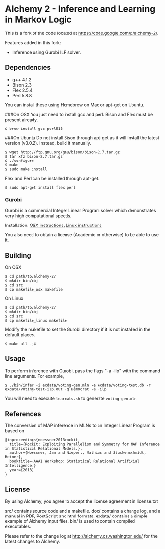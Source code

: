 # Alchemy 2 - Inference and Learning in Markov Logic
This is a fork of the code located at https://code.google.com/p/alchemy-2/.

Features added in this fork:
* Inference using Gurobi ILP solver.

## Dependencies
* g++ 4.1.2
* Bison 2.3
* Flex 2.5.4
* Perl 5.8.8

You can install these using Homebrew on Mac or apt-get on Ubuntu.

###On OSX
You just need to install gcc and perl. Bison and Flex must be present already.
```
$ brew install gcc perl518
```

###On Ubuntu
Do not install Bison through apt-get as it will install the latest version (v3.0.2). Instead, build it manually.
```
$ wget http://ftp.gnu.org/gnu/bison/bison-2.7.tar.gz
$ tar xfz bison-2.7.tar.gz
$ ./configure
$ make
$ sudo make install
```

Flex and Perl can be installed through apt-get.
```
$ sudo apt-get install flex perl
```

### Gurobi
Gurobi is a commercial Integer Linear Program solver which demonstrates very high computational speeds.

Installation: [OSX instructions](http://www.gurobi.com/documentation/5.6/quick-start-guide/installation_mac_os), [Linux instructions](http://www.gurobi.com/documentation/5.6/quick-start-guide/installation_linux)

You also need to obtain a license (Academic or otherwise) to be able to use it.

## Building
On OSX
```
$ cd path/to/alchemy-2/
$ mkdir bin/obj
$ cd src
$ cp makefile_osx makefile
```

On Linux
```
$ cd path/to/alchemy-2/
$ mkdir bin/obj
$ cd src
$ cp makefile_linux makefile
```

Modify the makefile to set the Gurobi directory if it is not installed in the default places.

```
$ make all -j4
```

## Usage
To perform inference with Gurobi, pass the flags "-a -ilp" with the command line arguments. For example,
```
$ ./bin/infer -i exdata/voting-gen.mln -e exdata/voting-test.db -r exdata/voting-test-ilp.out -q Democrat -a -ilp
```

You will need to execute `learnwts.sh` to generate `voting-gen.mln`

## References
The conversion of MAP inference in MLNs to an Integer Linear Program is based on
```
@inproceedings{noessner2013rockit,
  title={RockIt: Exploiting Parallelism and Symmetry for MAP Inference in Statistical Relational Models.},
  author={Noessner, Jan and Niepert, Mathias and Stuckenschmidt, Heiner},
  booktitle={AAAI Workshop: Statistical Relational Artificial Intelligence.}
  year={2013}
}
```

## License
By using Alchemy, you agree to accept the license agreement in license.txt

src/ contains source code and a makefile.
doc/ contains a change log, and a manual in PDF, PostScript and html formats.
exdata/ contains a simple example of Alchemy input files.
bin/ is used to contain compiled executables.

Please refer to the change log at http://alchemy.cs.washington.edu/
for the latest changes to Alchemy.
